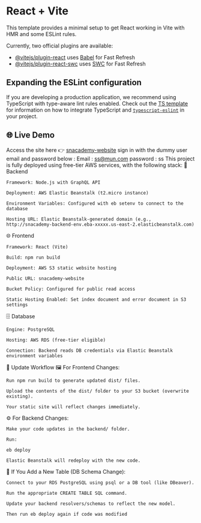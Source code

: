 # React + Vite

This template provides a minimal setup to get React working in Vite with HMR and some ESLint rules.

Currently, two official plugins are available:

- [@vitejs/plugin-react](https://github.com/vitejs/vite-plugin-react/blob/main/packages/plugin-react) uses [Babel](https://babeljs.io/) for Fast Refresh
- [@vitejs/plugin-react-swc](https://github.com/vitejs/vite-plugin-react/blob/main/packages/plugin-react-swc) uses [SWC](https://swc.rs/) for Fast Refresh

## Expanding the ESLint configuration

If you are developing a production application, we recommend using TypeScript with type-aware lint rules enabled. Check out the [TS template](https://github.com/vitejs/vite/tree/main/packages/create-vite/template-react-ts) for information on how to integrate TypeScript and [`typescript-eslint`](https://typescript-eslint.io) in your project.


## 🌐 Live Demo

Access the site here 👉 [snacademy-website](http://snacademy-website.s3-website-us-east-1.amazonaws.com)
sign in with the dummy user email and password below : 
Email : ss@mun.com 
password : ss
This project is fully deployed using free-tier AWS services, with the following stack:
🔧 Backend

    Framework: Node.js with GraphQL API

    Deployment: AWS Elastic Beanstalk (t2.micro instance)

    Environment Variables: Configured with eb setenv to connect to the database

    Hosting URL: Elastic Beanstalk-generated domain (e.g., http://snacademy-backend-env.eba-xxxxx.us-east-2.elasticbeanstalk.com)

🌐 Frontend

    Framework: React (Vite)

    Build: npm run build

    Deployment: AWS S3 static website hosting

    Public URL: snacademy-website

    Bucket Policy: Configured for public read access

    Static Hosting Enabled: Set index document and error document in S3 settings

🗄️ Database

    Engine: PostgreSQL

    Hosting: AWS RDS (free-tier eligible)

    Connection: Backend reads DB credentials via Elastic Beanstalk environment variables

🔁 Update Workflow
🖼️ For Frontend Changes:

    Run npm run build to generate updated dist/ files.

    Upload the contents of the dist/ folder to your S3 bucket (overwrite existing).

    Your static site will reflect changes immediately.

⚙️ For Backend Changes:

    Make your code updates in the backend/ folder.

    Run:

    eb deploy

    Elastic Beanstalk will redeploy with the new code.

🧱 If You Add a New Table (DB Schema Change):

    Connect to your RDS PostgreSQL using psql or a DB tool (like DBeaver).

    Run the appropriate CREATE TABLE SQL command.

    Update your backend resolvers/schemas to reflect the new model.

    Then run eb deploy again if code was modified
